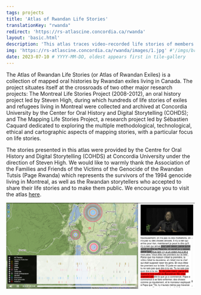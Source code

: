 ```yaml
---
tags: projects
title: 'Atlas of Rwandan Life Stories'
translationKey: "rwanda"
redirect: 'https://rs-atlascine.concordia.ca/rwanda'
layout: 'basic.html'
description: 'This atlas traces video-recorded life stories of members of the Rwandan-Canadian diaspora. It offers new ways of transmitting, sharing and studying personal and collective stories, using place as an entry point.'
img: 'https://rs-atlascine.concordia.ca/rwanda/images/1.jpg' #'/imgs/browse-rwanda3.png' # 'https://rs-atlascine.concordia.ca/rwanda/images/1.jpg'
date: 2023-07-10 # YYYY-MM-DD, oldest appears first in tile-gallery
---
```


The Atlas of Rwandan Life Stories (or Atlas of Rwandan Exiles) is a collection of mapped oral histories by Rwandan exiles living in Canada. The project situates itself at the crossroads of two other major research projects: The Montreal Life Stories Project (2008-2012), an oral history project led by Steven High, during which hundreds of life stories of exiles and refugees living in Montreal were collected and archived at Concordia University by the Center for Oral History and Digital Storytelling (COHDS); and The Mapping Life Stories Project, a research project led by Sébastien Caquard dedicated to exploring the multiple methodological, technological, ethical and cartographic aspects of mapping stories, with a particular focus on life stories.

The stories presented in this atlas were provided by the Centre for Oral History and Digital Storytelling (COHDS) at Concordia University under the direction of Steven High. We would like to warmly thank the Association of the Families and Friends of the Victims of the Genocide of the Rwandan Tutsis (Page Rwanda) which represents the survivors of the 1994 genocide living in Montreal, as well as the Rwandan storytellers who accepted to share their life stories and to make them public. We encourage you to visit the atlas [here](https://storytelling.concordia.ca/rwanda/).

[![Screenshot of the Rwanda Atlas](/imgs/rwanda1.png)](https://rs-atlascine.concordia.ca/rwanda/index.html?module=module.stories&cinemapId=51d055bfc67db75db97592c711195ea4)
